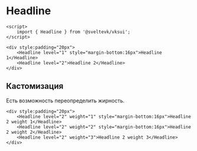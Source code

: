 # Headline

```svelte mini
<script>
	import { Headline } from '@sveltevk/vksui';
</script>

<div style:padding="20px">
	<Headline level="1" style="margin-bottom:16px">Headline 1</Headline>
	<Headline level="2">Headline 2</Headline>
</div>
```

## Кастомизация

Есть возможность переопределить жирность.

```svelte mini
<div style:padding="20px">
	<Headline level="2" weight="1" style="margin-bottom:16px">Headline 2 weight 1</Headline>
	<Headline level="2" weight="2" style="margin-bottom:16px">Headline 2 weight 2</Headline>
	<Headline level="2" weight="3">Headline 2 weight 3</Headline>
</div>
```

